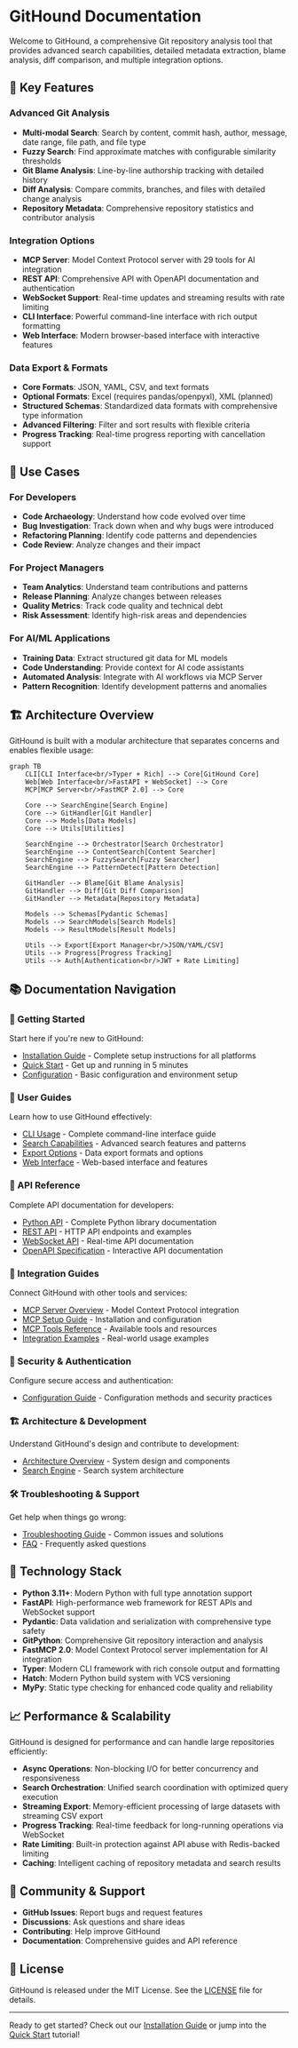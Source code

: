 # GitHound Documentation

Welcome to GitHound, a comprehensive Git repository analysis tool that provides advanced search
capabilities, detailed metadata extraction, blame analysis, diff comparison, and multiple
integration options.

## 🚀 Key Features

### Advanced Git Analysis

- **Multi-modal Search**: Search by content, commit hash, author, message, date range, file path,
  and file type
- **Fuzzy Search**: Find approximate matches with configurable similarity thresholds
- **Git Blame Analysis**: Line-by-line authorship tracking with detailed history
- **Diff Analysis**: Compare commits, branches, and files with detailed change analysis
- **Repository Metadata**: Comprehensive repository statistics and contributor analysis

### Integration Options

- **MCP Server**: Model Context Protocol server with 29 tools for AI integration
- **REST API**: Comprehensive API with OpenAPI documentation and authentication
- **WebSocket Support**: Real-time updates and streaming results with rate limiting
- **CLI Interface**: Powerful command-line interface with rich output formatting
- **Web Interface**: Modern browser-based interface with interactive features

### Data Export & Formats

- **Core Formats**: JSON, YAML, CSV, and text formats
- **Optional Formats**: Excel (requires pandas/openpyxl), XML (planned)
- **Structured Schemas**: Standardized data formats with comprehensive type information
- **Advanced Filtering**: Filter and sort results with flexible criteria
- **Progress Tracking**: Real-time progress reporting with cancellation support

## 🎯 Use Cases

### For Developers

- **Code Archaeology**: Understand how code evolved over time
- **Bug Investigation**: Track down when and why bugs were introduced
- **Refactoring Planning**: Identify code patterns and dependencies
- **Code Review**: Analyze changes and their impact

### For Project Managers

- **Team Analytics**: Understand team contributions and patterns
- **Release Planning**: Analyze changes between releases
- **Quality Metrics**: Track code quality and technical debt
- **Risk Assessment**: Identify high-risk areas and dependencies

### For AI/ML Applications

- **Training Data**: Extract structured git data for ML models
- **Code Understanding**: Provide context for AI code assistants
- **Automated Analysis**: Integrate with AI workflows via MCP Server
- **Pattern Recognition**: Identify development patterns and anomalies

## 🏗️ Architecture Overview

GitHound is built with a modular architecture that separates concerns and enables flexible usage:

```mermaid
graph TB
    CLI[CLI Interface<br/>Typer + Rich] --> Core[GitHound Core]
    Web[Web Interface<br/>FastAPI + WebSocket] --> Core
    MCP[MCP Server<br/>FastMCP 2.0] --> Core

    Core --> SearchEngine[Search Engine]
    Core --> GitHandler[Git Handler]
    Core --> Models[Data Models]
    Core --> Utils[Utilities]

    SearchEngine --> Orchestrator[Search Orchestrator]
    SearchEngine --> ContentSearch[Content Searcher]
    SearchEngine --> FuzzySearch[Fuzzy Searcher]
    SearchEngine --> PatternDetect[Pattern Detection]

    GitHandler --> Blame[Git Blame Analysis]
    GitHandler --> Diff[Git Diff Comparison]
    GitHandler --> Metadata[Repository Metadata]

    Models --> Schemas[Pydantic Schemas]
    Models --> SearchModels[Search Models]
    Models --> ResultModels[Result Models]

    Utils --> Export[Export Manager<br/>JSON/YAML/CSV]
    Utils --> Progress[Progress Tracking]
    Utils --> Auth[Authentication<br/>JWT + Rate Limiting]
```

## 📚 Documentation Navigation

### 🚀 Getting Started

Start here if you're new to GitHound:

- [Installation Guide](getting-started/installation.md) - Complete setup instructions for all platforms
- [Quick Start](getting-started/quick-start.md) - Get up and running in 5 minutes
- [Configuration](getting-started/configuration.md) - Basic configuration and environment setup

### 📖 User Guides

Learn how to use GitHound effectively:

- [CLI Usage](user-guide/cli-usage.md) - Complete command-line interface guide
- [Search Capabilities](user-guide/search-capabilities.md) - Advanced search features and patterns
- [Export Options](user-guide/export-options.md) - Data export formats and options
- [Web Interface](user-guide/web-interface.md) - Web-based interface and features

### 🔌 API Reference

Complete API documentation for developers:

- [Python API](api-reference/python-api.md) - Complete Python library documentation
- [REST API](api-reference/rest-api.md) - HTTP API endpoints and examples
- [WebSocket API](api-reference/websocket-api.md) - Real-time API documentation
- [OpenAPI Specification](api-reference/openapi.md) - Interactive API documentation

### 🤖 Integration Guides

Connect GitHound with other tools and services:

- [MCP Server Overview](mcp-server/README.md) - Model Context Protocol integration
- [MCP Setup Guide](mcp-server/setup.md) - Installation and configuration
- [MCP Tools Reference](mcp-server/tools-reference.md) - Available tools and resources
- [Integration Examples](mcp-server/integration-examples.md) - Real-world usage examples

### 🔐 Security & Authentication

Configure secure access and authentication:

- [Configuration Guide](getting-started/configuration.md) - Configuration methods and security practices

### 🏗️ Architecture & Development

Understand GitHound's design and contribute to development:

- [Architecture Overview](architecture/overview.md) - System design and components
- [Search Engine](architecture/search-engine.md) - Search system architecture

### 🛠️ Troubleshooting & Support

Get help when things go wrong:

- [Troubleshooting Guide](troubleshooting/README.md) - Common issues and solutions
- [FAQ](troubleshooting/faq.md) - Frequently asked questions

## 🔧 Technology Stack

- **Python 3.11+**: Modern Python with full type annotation support
- **FastAPI**: High-performance web framework for REST APIs and WebSocket support
- **Pydantic**: Data validation and serialization with comprehensive type safety
- **GitPython**: Comprehensive Git repository interaction and analysis
- **FastMCP 2.0**: Model Context Protocol server implementation for AI integration
- **Typer**: Modern CLI framework with rich console output and formatting
- **Hatch**: Modern Python build system with VCS versioning
- **MyPy**: Static type checking for enhanced code quality and reliability

## 📈 Performance & Scalability

GitHound is designed for performance and can handle large repositories efficiently:

- **Async Operations**: Non-blocking I/O for better concurrency and responsiveness
- **Search Orchestration**: Unified search coordination with optimized query execution
- **Streaming Export**: Memory-efficient processing of large datasets with streaming CSV export
- **Progress Tracking**: Real-time feedback for long-running operations via WebSocket
- **Rate Limiting**: Built-in protection against API abuse with Redis-backed limiting
- **Caching**: Intelligent caching of repository metadata and search results

## 🤝 Community & Support

- **GitHub Issues**: Report bugs and request features
- **Discussions**: Ask questions and share ideas
- **Contributing**: Help improve GitHound
- **Documentation**: Comprehensive guides and API reference

## 📄 License

GitHound is released under the MIT License. See the
[LICENSE](https://github.com/your-org/githound/blob/main/LICENSE) file for details.

---

Ready to get started? Check out our [Installation Guide](getting-started/installation.md) or jump
into the [Quick Start](getting-started/quick-start.md) tutorial!
